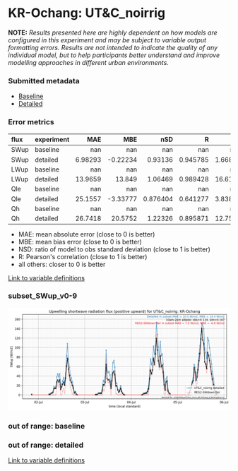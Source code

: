 # KR-Ochang: UT&C_noirrig

**NOTE:** *Results presented here are highly dependent on how models are configured in this experiment and may be subject to variable output formatting errors. Results are not intended to indicate the quality of any individual model, but to help participants better understand and improve modelling approaches in different urban environments.*

### Submitted metadata

- [Baseline](UT&C_noirrig_KR-Ochang_baseline_attrs.md)
- [Detailed](UT&C_noirrig_KR-Ochang_detailed_attrs.md)

### Error metrics

| flux   | experiment   |       MAE |       MBE |        nSD |          R |       5th |       95th |     RMSE |      cRMSE |      AMBE |      1-nSD |         1-R |   nSkewness |   nKurtosis |     Overlap |
|:-------|:-------------|----------:|----------:|-----------:|-----------:|----------:|-----------:|---------:|-----------:|----------:|-----------:|------------:|------------:|------------:|------------:|
| SWup   | baseline     | nan       | nan       | nan        | nan        | nan       | nan        | nan      | nan        | nan       | nan        | nan         | nan         |  nan        | nan         |
| SWup   | detailed     |   6.98293 |  -0.22234 |   0.93136  |   0.945785 |   1.66823 |   0.953946 |  15.6558 |   0.325115 |   0.22234 |   0.068642 |   0.0542154 |   0.555579  |    1.22145  |   0.0931077 |
| LWup   | baseline     | nan       | nan       | nan        | nan        | nan       | nan        | nan      | nan        | nan       | nan        | nan         | nan         |  nan        | nan         |
| LWup   | detailed     |  13.9659  |  13.849   |   1.06469  |   0.989428 |  16.6181  |  32.4089   |  17.2985 |   0.163392 |  13.849   |   0.064687 |   0.0105723 |   4.74433   |    0.295498 |   0.0984111 |
| Qle    | baseline     | nan       | nan       | nan        | nan        | nan       | nan        | nan      | nan        | nan       | nan        | nan         | nan         |  nan        | nan         |
| Qle    | detailed     |  25.1557  |  -3.33777 |   0.876404 |   0.641277 |   3.83808 |   0.349084 |  44.5303 |   0.802526 |   3.33777 |   0.123597 |   0.358723  |   0.088424  |    0.470332 |   0.173224  |
| Qh     | baseline     | nan       | nan       | nan        | nan        | nan       | nan        | nan      | nan        | nan       | nan        | nan         | nan         |  nan        | nan         |
| Qh     | detailed     |  26.7418  |  20.5752  |   1.22326  |   0.895871 |  12.7549  |  53.2154   |  42.367  |   0.551903 |  20.5752  |   0.223258 |   0.104129  |   0.0349514 |    0.123617 |   0.269643  |

 - MAE: mean absolute error (close to 0 is better)
 - MBE: mean bias error (close to 0 is better)
 - NSD: ratio of model to obs standard deviation (close to 1 is better)
 - R: Pearson's correlation (close to 1 is better)
 - all others: closer to 0 is better

[Link to variable definitions](../modelattrs/variable_definitions.md)

### <a name="subset_swup_v0-9"></a>subset_SWup_v0-9
[![UT&C_noirrig_KR-Ochang_subset_SWup_v0-9.png](UT&C_noirrig_KR-Ochang_subset_SWup_v0-9.png)](UT&C_noirrig_KR-Ochang_subset_SWup_v0-9.png)

### out of range: baseline


### out of range: detailed



[Link to variable definitions](../modelattrs/variable_definitions.md)


